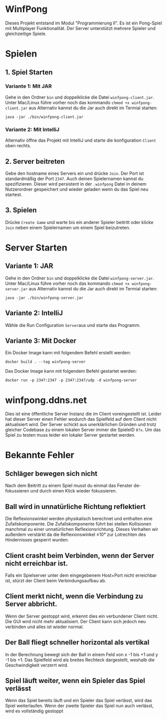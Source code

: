 # WinfPong
Dieses Projekt entstand im Modul "Programmierung II".
Es ist ein Pong-Spiel mit Multiplayer Funktionalität.
Der Server unterstützt mehrere Spieler und gleichzeitige Spiele.

# Spielen
## 1. Spiel Starten

### Variante 1: Mit JAR
Gehe in den Ordner `bin` und doppelklicke die Datei `winfpong-client.jar`.
Unter Mac/Linux führe vorher noch das kommando `chmod +x winfpong-client.jar` aus
Alternativ kannst du die Jar auch direkt im Termial starten:
```shell
java -jar ./bin/winfpong-client.jar
```
### Variante 2: Mit IntelliJ
Alternativ öffne das Projekt mit IntelliJ und starte die konfiguration `Client` oben rechts.
## 2. Server beitreten
Gebe den hostname eines Servers ein und drücke `Join`.
Der Port ist standardmäßig der Port `2347`.
Auch deinen Spielernamen kannst du spezifizieren. Dieser wird persistent in der `.winfpong` Datei in deinem Nutzerordner gespeichert und wieder geladen wenn du das Spiel neu startest.
## 3. Spielen
Drücke `Create Game` und warte bis ein anderer Spieler beitritt oder klicke `Join` neben einem Spielernamen um einem Spiel beizutreten.

# Server Starten

## Variante 1: JAR
Gehe in den Ordner `bin` und doppelklicke die Datei `winfpong-server.jar`.
Unter Mac/Linux führe vorher noch das kommando `chmod +x winfpong-server.jar` aus
Alternativ kannst du die Jar auch direkt im Termial starten:
```shell
java -jar ./bin/winfpong-server.jar
```

## Variante 2: IntelliJ
Wähle die Run Configuration `Server`aus und starte das Programm.

## Variante 3: Mit Docker
Ein Docker Image kann mit folgendem Befehl erstellt werden:
```shell
docker build . --tag winfpong-server
```
Das Docker Image kann mit folgendem Befehl gestartet werden:
```shell
docker run -p 2347:2347 -p 2347:2347/udp -d winfpong-server
```

# winfpong.ddns.net
Dies ist eine öffentliche Server Instanz die im Client voreingestellt ist.
Leider hat dieser Server einen Fehler wodurch das Spielfeld auf dem Client nicht aktualisiert wird.
Der Server schickt aus unerklärlichen Gründen und trotz gleicher Codebase zu einem lokalen Server immer die SpieleID `0?x`.
Um das Spiel zu testen muss leider ein lokaler Server gestartet werden.

# Bekannte Fehler
## Schläger bewegen sich nicht
Nach dem Beitritt zu einem Spiel musst du einmal das Fenster de-fokussieren und durch einen Klick wieder fokussieren.

## Ball wird in unnatürliche Richtung reflektiert
Die Reflexionswinkel werden physikalisch berechnet und enthalten eine Zufallskomponente.
Die Zufallskomponente führt bei steilen Kollisionen manchmal zu einer unnatürlichen Reflexionsrichtung.
Dieses Verhalten wir außerdem verstärkt da die Reflexionswinkel ±10° zur Lotrechten des Hindernisses gesperrt wurden.

## Client crasht beim Verbinden, wenn der Server nicht erreichbar ist.
Falls ein Spielserver unter dem eingegebenem Host+Port nicht erreichbar ist, stürzt der Client beim Verbindungsaufbau ab.

## Client merkt nicht, wenn die Verbindung zu Server abbricht.
Wenn der Server gestoppt wird, erkennt dies ein verbundener Client nicht.
Die GUI wird nicht mehr aktualisiert. Der Client kann sich jedoch neu verbinden und alles ist wieder normal.

## Der Ball fliegt schneller horizontal als vertikal
In der Berechnung bewegt sich der Ball in einem Feld von x -1 bis +1 und y -1 bis +1.
Das Spielfeld wird als breites Rechteck dargestellt, weshalb die Geschwindigkeit verzerrt wird.

## Spiel läuft weiter, wenn ein Spieler das Spiel verlässt
Wenn das Spiel bereits läuft und ein Spieler das Spiel verlässt, wird das Spiel weiterlaufen. Wenn der zweite Spieler das Spiel nun auch verlässt, wird es vollständig gestoppt
